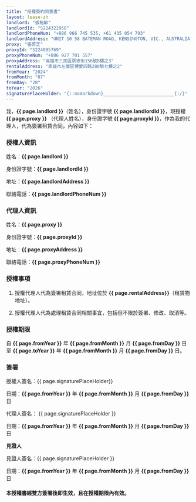 ```yaml
---
title: "授權簽約同意書"
layout: lease-zh
landlord: "張格齡"
landlordId: "S224322958"
landlordPhoneNum: "+886 966 745 535, +61 435 054 793"
landlordAddress: "UNIT 10 58 BATEMAN ROAD, KENSINGTON, VIC., AUSTRALIA 3031"
proxy: "張菁芝"
proxyId: "S224095769"
proxyPhoneNum: "+886 927 701 557"
proxyAddress: "高雄市三民區褒忠街156號8樓之3"
rentalAddress: "高雄市左營區博愛四路280號七樓之2"
fromYear: "2024"
fromMonth: "07"
fromDay: "28"
toYear: "2026"
signaturePlaceHolder: "{::nomarkdown}___________________________{:/}"
---
```


我，**{{ page.landlord }}**（姓名），身份證字號 **{{ page.landlordId }}**，現授權 **{{ page.proxy }}** （代理人姓名），身份證字號 **{{ page.proxyId }}**，作為我的代理人，代為簽署租賃合同，內容如下：

### 授權人資訊

姓名：**{{ page.landlord }}**  

身份證字號：**{{ page.landlordId }}**

地址：**{{ page.landlordAddress }}**

聯絡電話：**{{ page.landlordPhoneNum }}**


### 代理人資訊

姓名：**{{ page.proxy }}**

身份證字號：**{{ page.proxyId }}**

地址：**{{ page.proxyAddress }}**

聯絡電話：**{{ page.proxyPhoneNum }}**  


### 授權事項

1. 授權代理人代為簽署租賃合同，地址位於 **{{ page.rentalAddress}}**（租賃物地址）。

1. 授權代理人代為處理租賃合同相關事宜，包括但不限於簽署、修改、取消等。


### 授權期限

自 **{{ page.fromYear }}** 年 **{{ page.fromMonth }}** 月 **{{ page.fromDay }}** 日至 **{{ page.toYear }}** 年 **{{ page.fromMonth }}** 月 **{{ page.fromDay }}** 日。


### 簽署

授權人簽名：{{ page.signaturePlaceHolder}} 

日期：**{{ page.fromYear }}** 年 **{{ page.fromMonth }}** 月 **{{ page.fromDay }}** 日

代理人簽名： {{ page.signaturePlaceHolder }}

日期：**{{ page.fromYear }}** 年 **{{ page.fromMonth }}** 月 **{{ page.fromDay }}** 日


**見證人**

見證人簽名：{{ page.signaturePlaceHolder }}

日期：**{{ page.fromYear }}** 年 **{{ page.fromMonth }}** 月 **{{ page.fromDay }}** 日


#### 本授權書經雙方簽署後即生效，且在授權期限內有效。

